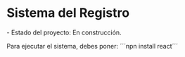 <h1> Sistema del Registro </h1>
- Estado del proyecto: En construcción.

Para ejecutar el sistema, debes poner: 
´´´npn install react´´´
